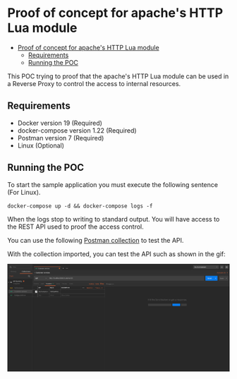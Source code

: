 # Proof of concept for apache's HTTP Lua module

- [Proof of concept for apache's HTTP Lua module](#proof-of-concept-for-apaches-http-lua-module)
  - [Requirements](#requirements)
  - [Running the POC](#running-the-poc)

This POC trying to proof that the apache's HTTP Lua module can be used in a Reverse Proxy to control the access to internal resources. 

## Requirements

- Docker version 19 (Required)
- docker-compose version 1.22 (Required)
- Postman version 7 (Required)
- Linux (Optional)

## Running the POC

To start the sample application you must execute the following sentence (For Linux).

```shell
docker-compose up -d && docker-compose logs -f
```

When the logs stop to writing to standard output. You will have access to the REST API used to proof the access control.

You can use the following [Postman collection](doc/API_Dummy.postman_collection.json) to test the API.

With the collection imported, you can test the API such as shown in the gif:

![Postam example](doc/postman_example.gif)